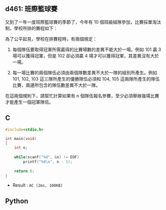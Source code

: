 ## d461: 班際籃球賽
又到了一年一度班際籃球賽的季節了，今年有 10 個班級組隊參加，比賽採單淘汰制，學校所排的賽程如下：

為了公平起見，學校在排賽程時，有兩個規定：

1. 每個隊伍要取得冠軍所需贏得的比賽場數的差異不能大於一場。例如 101 贏 3 場可以獲得冠軍，但是 102 卻必須贏 4 場才可以獲得冠軍，其差異沒有大於一場。

2. 每一場比賽的兩個隊伍必須由兩個隊數差異不大於一隊的組別所產生。例如 101, 102, 103 這三隊所產生的優勝隊伍必須和 104, 105 這兩隊所產生的隊伍比賽，兩邊所包含的隊伍數差異不大於一隊。

在這兩個規則下，請幫忙計算如果有 n 個隊伍報名參賽，至少必須舉辦幾場比賽才能產生一個冠軍隊伍。

## C
```C
#include<stdio.h>

int main(void)
{
	int n;
	
	while(scanf("%d", &n) != EOF)
		printf("%d\n", n - 1);
		
	return 0;
}
```
 * Result : `AC (2ms, 100KB)`

## Python
